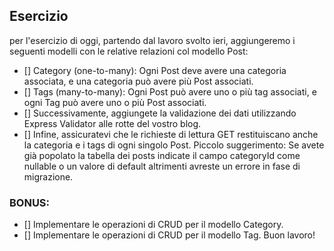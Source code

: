 ## Esercizio
per l'esercizio di oggi, partendo dal lavoro svolto ieri, aggiungeremo i seguenti modelli con le relative relazioni col modello Post:
- [] Category (one-to-many): Ogni Post deve avere una categoria associata, e una categoria può avere più Post associati.
- [] Tags (many-to-many): Ogni Post può avere uno o più tag associati, e ogni Tag può avere uno o più Post associati.
- [] Successivamente, aggiungete la validazione dei dati utilizzando Express Validator alle rotte del vostro blog.
- [] Infine, assicuratevi che le richieste di lettura GET restituiscano anche la categoria e i tags di ogni singolo Post.
Piccolo suggerimento: Se avete già popolato la tabella dei posts indicate il campo categoryId come nullable o un valore di default altrimenti avreste un errore in fase di migrazione.
### BONUS:
- [] Implementare le operazioni di CRUD per il modello Category.
- [] Implementare le operazioni di CRUD per il modello Tag.
Buon lavoro!
